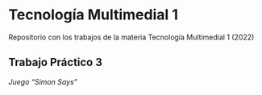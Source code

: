 # Tecnología Multimedial 1

Repositorio con los trabajos de la materia Tecnología Multimedial 1 (2022)

## Trabajo Práctico 3

_Juego “Simon Says”_
